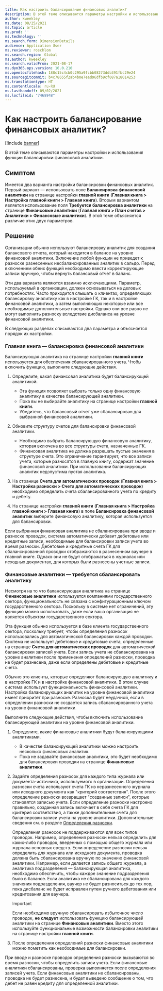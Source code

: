 ```yaml
---
title: Как настроить балансирование финансовых аналитик?
description: В этой теме описываются параметры настройки и использования функции балансировки финансовой аналитики.
author: kweekley
ms.date: 08/25/2021
ms.topic: article
ms.prod: ''
ms.technology: ''
ms.search.form: DimensionDetails
audience: Application User
ms.reviewer: roschlom
ms.search.region: Global
ms.author: kweekley
ms.search.validFrom: 2021-08-17
ms.dyn365.ops.version: 10.0.210
ms.openlocfilehash: 188c15c4cb0c295a9fcbb08273ddb391fbc29e24
ms.sourcegitcommit: b4c78655f2ab4b0e7ead96dfb9cf087a18014253
ms.translationtype: HT
ms.contentlocale: ru-RU
ms.lasthandoff: 09/02/2021
ms.locfileid: "7468948"
---
```

# <a name="how-do-i-set-up-balancing-financial-dimensions"></a>Как настроить балансирование финансовых аналитик?

[!include [banner](../includes/banner.md)]

В этой теме описываются параметры настройки и использования функции балансировки финансовой аналитики.

## <a name="symptom"></a>Симптом

Имеется два варианта настройки балансировки финансовых аналитик. Первый вариант — использовать поле **Балансировка финансовой аналитики** на странице настройки **главной книги** (**Главная книга \> Настройка главной книги \> Главная книга**). Вторым вариантом является использование поля **Требуется балансировка аналитики** на странице **Финансовые аналитики** (**Главная книга > План счетов \> Аналитики \> Финансовые аналитики**). В этой теме объясняется различие этих двух параметров.

## <a name="resolution"></a>Решение

Организации обычно используют балансировку аналитик для создания балансового отчета, который находится в балансе на уровне финансовой аналитики. Включение любой функции не приведет к разноске разнесенных несбалансированных аналитик в сальдо. Перед включением обеих функций необходимо ввести корректирующие записи вручную, чтобы вернуть балансовый отчет в баланс.

Эти два варианта являются взаимно исключающими. Параметр, используемый в организации, должен основываться на деловых потребностях. Часто приходится слышать о клиентах, определяющих балансировку аналитику как в настройке ГК, так и в настройке финансовой аналитики, а затем выполняющих некоторые или все необходимые дополнительные настройки. Однако они все равно не могут выполнить разноску вследствие дисбаланса на уровне финансовой аналитики.

В следующих разделах описываются два параметра и объясняется порядок их настройки.

### <a name="ledger--balancing-financial-dimension"></a>Главная книга — балансировка финансовой аналитики

Балансирующая аналитика на странице настройки **главной книги** используется для обеспечения сбалансированного учета. Чтобы включить функцию, выполните следующие действия.

1. Определите, какая финансовая аналитика будет балансирующей аналитикой.

    - Эта функция позволяет выбрать только одну финансовую аналитику в качестве балансирующей аналитики.
    - Пока вы не выбирайте аналитику на странице настройки **главной книги**.
    - Убедитесь, что балансовый отчет уже сбалансирован для выбранной финансовой аналитики.

2. Обновите структуру счетов для балансировки финансовой аналитики.

    - Необходимо выбрать балансирующую финансовую аналитику, которая включена во все структуры счета, назначенные ГК.
    - Финансовая аналитика не должна разрешать пустые значения в структуре счета. Это ограничение гарантирует, что все записи учета, которые разносятся в главную книгу, содержат значение финансовой аналитики. При использовании балансирующих аналитик недопустима пустая аналитика.

3. На странице **Счета для автоматических проводок** (**Главная книга \> Настройка разноски \> Счета для автоматических проводок**) необходимо определить счета сбалансированного учета по кредиту и дебету.
4. На странице настройки **главной книги** (**Главная книга \> Настройка главной книги \> Главная книга**) в поле **Балансировка финансовой аналитик** выберите финансовую аналитику, которая используется для балансировки.

Если выбранная финансовая аналитика не сбалансирована при вводе и разноске проводок, система автоматически добавит дебетовые или кредитные записи, необходимые для балансировки записи учета во время разноски. Дебетовые и кредитные счета ГК для сбалансированной проводки отображаются в разнесенном ваучере в главной книге. Однако они не будут отображаться в журналах или исходных документах, для которых были разнесены учетные записи.

### <a name="financial-dimensions--require-the-dimension-to-be-balanced"></a>Финансовые аналитики — требуется сбалансировать аналитику

Несмотря на то что балансирующая аналитика на странице **Финансовые аналитики** используется компаниями государственного сектора, функциональность не связана с конфигурационным ключом государственного сектора. Поскольку в системе нет ограничений, эту функцию можно использовать, даже если ваша организация не является объектом государственного сектора.

Эта функция обычно используется в базе клиента государственного сектора, поскольку требует, чтобы определения разносок использовались для автоматической балансировки каждой проводки. Система не использует дебетовые и кредитовые счета, определенные на странице **Счета для автоматических проводок** для автоматической балансировки записей учета. Если запись учета не сбалансирована на уровне аналитики после применения определений разноски, проводка не будет разнесена, даже если определены дебетовые и кредитные счета.

Обычно это клиенты, которые определяют балансирующую аналитику и в настройке ГК и в настройке финансовой аналитики. В этом случае система использует функциональность финансовой аналитики. Настройка балансирующих аналитик на уровне финансовой аналитики имеет приоритет при разноске. Разноска будет неудачной, если в определении разноски не создается запись сбалансированного учета на уровне финансовой аналитики.

Выполните следующие действия, чтобы включить использование балансирующей аналитики на уровне финансовой аналитики.

1. Определите, какие финансовые аналитики будут балансирующими аналитиками.

    - В качестве балансирующей аналитики можно настроить несколько финансовых аналитик.
    - Пока не задавайте финансовые аналитики, это будет необходимо для балансировки проводки на странице **Финансовые аналитики**.

2. Задайте определения разносок для каждого типа журнала или документа-источника, используемого в организации. Определения разноски счета используют счета ГК из неразнесенного журнала или исходного документа как "критерий соответствия". После этого определение разноски возвращает "созданные записи", которые становятся записью учета. Если определение разноски настроено правильно, созданная запись включает в себя счета ГК для критерия соответствия, а также дополнительные счета для балансировки записи учета на уровне аналитики. Дополнительные сведения см. в разделе [Определения разноски](posting-definitions.md). 
   
   Определения разносок не поддерживаются для всех типов проводок. Например, определения разноски нельзя определить для каких-либо проводок, введенных с помощью общего журнала или журнала основных средств. Если определение разноски нельзя определить для журнала или исходного документа, проводка должна быть сбалансирована вручную по значению финансовой аналитики. Например, если делается запись общего журнала, а аналитика подразделения — балансирующая аналитика, необходимо обеспечить, чтобы каждое значение подразделения было в балансе.  Если аналитика не сбалансирована для каждого значения подразделения, ваучер не будет разноситься до тех пор, пока дисбаланс не будет исправлен путем ручного дебетования или кредитования для ваучера. 

    > [!IMPORTANT]
    > Если необходимо вручную сбалансировать избыточное число проводок, **не следует** использовать функцию балансирующей аналитики на странице **Финансовые аналитики**. Вместо этого используйте функциональные возможности балансировки аналитики на странице настройки **главной книги**.

3. После определения определений разноски финансовые аналитики можно пометить как необходимые для балансировки.

При вводе и разноске проводок определения разноски вызываются во время разноски, чтобы определить записи учета. Если финансовые аналитики сбалансированы, проверка выполняется после определения записей учета. Если финансовые аналитики не сбалансированы, проводка не будет разнесена, и будет выведено сообщение о том, что дебет не равен кредиту для определенной аналитики.
